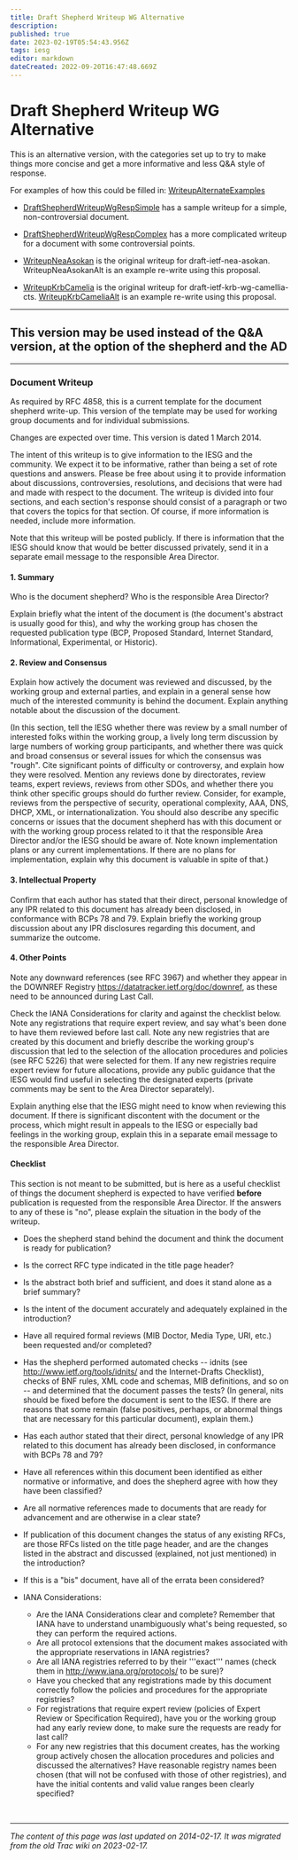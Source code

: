 ```yaml
---
title: Draft Shepherd Writeup WG Alternative
description: 
published: true
date: 2023-02-19T05:54:43.956Z
tags: iesg
editor: markdown
dateCreated: 2022-09-20T16:47:48.669Z
---
```


# Draft Shepherd Writeup WG Alternative
This is an alternative version, with the categories set up to try to make things more concise and get a more informative and less Q&A style of response.

For examples of how this could be filled in: [WriteupAlternateExamples](/group/iesg/WriteupAlternateExamples)

 * [DraftShepherdWriteupWgRespSimple](/group/iesg/DraftShepherdWriteupWgRespSimple) has a sample writeup for a simple, non-controversial document.
 * [DraftShepherdWriteupWgRespComplex](/group/iesg/DraftShepherdWriteupWgRespComplex) has a more complicated writeup for a document with some controversial points.

 * [WriteupNeaAsokan](/group/iesg/WriteupNeaAsokan) is the original writeup for draft-ietf-nea-asokan.  WriteupNeaAsokanAlt is an example re-write using this proposal.
 * [WriteupKrbCamelia](/group/iesg/WriteupKrbCamelia) is the original writeup for draft-ietf-krb-wg-camellia-cts.  [WriteupKrbCameliaAlt](/group/iesg/WriteupKrbCameliaAlt) is an example re-write using this proposal.

-------------------
## This version may be used instead of the Q&A version, at the option of the shepherd and the AD 
-------------------

### Document Writeup 

As required by RFC 4858, this is a current template for the document shepherd write-up.  This version of the template may be used for working group documents and for individual submissions.

Changes are expected over time. This version is dated 1 March 2014.

The intent of this writeup is to give information to the IESG and the community.  We expect it to be informative, rather than being a set of rote questions and answers.  Please be free about using it to provide information about discussions, controversies, resolutions, and decisions that were had and made with respect to the document.  The writeup is divided into four sections, and each section's response should consist of a paragraph or two that covers the topics for that section.  Of course, if more information is needed, include more information.

Note that this writeup will be posted publicly.  If there is information that the IESG should know that would be better discussed privately, send it in a separate email message to the responsible Area Director.

#### 1. Summary 

  Who is the document shepherd? Who is the responsible Area Director?

  Explain briefly what the intent of the document is (the document's abstract is usually good for this), and why the working group has chosen the requested publication type (BCP, Proposed Standard, Internet Standard, Informational, Experimental, or Historic).  

#### 2. Review and Consensus 

  Explain how actively the document was reviewed and discussed, by the working group and external parties, and explain in a general sense how much of the interested community is behind the document.  Explain anything notable about the discussion of the document.

  (In this section, tell the IESG whether there was review by a small number of interested folks within the working group, a lively long term discussion by large numbers of working group participants, and whether there was quick and broad consensus or several issues for which the consensus was "rough".  Cite significant points of difficulty or controversy, and explain how they were resolved.  Mention any reviews done by directorates, review teams, expert reviews, reviews from other SDOs, and whether there you think other specific groups should do further review. Consider, for example, reviews from the perspective of security, operational complexity, AAA, DNS, DHCP, XML, or internationalization. You should also describe any specific concerns or issues that the document shepherd has with this document or with the working group process related to it that the responsible Area Director and/or the IESG should be aware of.  Note known implementation plans or any current implementations.  If there are no plans for implementation, explain why this document is valuable in spite of that.)

#### 3. Intellectual Property 

  Confirm that each author has stated that their direct, personal knowledge of any IPR related to this document has already been disclosed, in conformance with BCPs 78 and 79.  Explain briefly the working group discussion about any IPR disclosures regarding this document, and summarize the outcome.

#### 4. Other Points 

  Note any downward references (see RFC 3967) and whether they appear in the DOWNREF Registry https://datatracker.ietf.org/doc/downref, as these need to be announced during Last Call.

  Check the IANA Considerations for clarity and against the checklist below.  Note any registrations that require expert review, and say what's been done to have them reviewed before last call.  Note any new registries that are created by this document and briefly describe the working group's discussion that led to the selection of the allocation procedures and policies (see RFC 5226) that were selected for them.  If any new registries require expert review for future allocations, provide any public guidance that the IESG would find useful in selecting the designated experts (private comments may be sent to the Area Director separately).

  Explain anything else that the IESG might need to know when reviewing this document.  If there is significant discontent with the document or the process, which might result in appeals to the IESG or especially bad feelings in the working group, explain this in a separate email message to the responsible Area Director.


#### Checklist

This section is not meant to be submitted, but is here as a useful checklist of things the document shepherd is expected to have verified **before** publication is requested from the responsible Area Director.  If the answers to any of these is "no", please explain the situation in the body of the writeup.

 * Does the shepherd stand behind the document and think the document is ready for publication?

 * Is the correct RFC type indicated in the title page header?

 * Is the abstract both brief and sufficient, and does it stand alone as a brief summary?

 * Is the intent of the document accurately and adequately explained in the introduction?

 * Have all required formal reviews (MIB Doctor, Media Type, URI, etc.) been requested and/or completed?

 * Has the shepherd performed automated checks -- idnits (see http://www.ietf.org/tools/idnits/ and the Internet-Drafts Checklist), checks of BNF rules, XML code and schemas, MIB definitions, and so on -- and determined that the document passes the tests?  (In general, nits should be fixed before the document is sent to the IESG. If there are reasons that some remain (false positives, perhaps, or abnormal things that are necessary for this particular document), explain them.)

 * Has each author stated that their direct, personal knowledge of any IPR related to this document has already been disclosed, in conformance with BCPs 78 and 79?

 * Have all references within this document been identified as either normative or informative, and does the shepherd agree with how they have been classified?

 * Are all normative references made to documents that are ready for advancement and are otherwise in a clear state?

 * If publication of this document changes the status of any existing RFCs, are those RFCs listed on the title page header, and are the changes listed in the abstract and discussed (explained, not just mentioned) in the introduction?

 * If this is a "bis" document, have all of the errata been considered?

 * IANA Considerations:
   * Are the IANA Considerations clear and complete?  Remember that IANA have to understand unambiguously what's being requested, so they can perform the required actions.
   * Are all protocol extensions that the document makes associated with the appropriate reservations in IANA registries?
   * Are all IANA registries referred to by their '''exact''' names (check them in http://www.iana.org/protocols/ to be sure)?
   * Have you checked that any registrations made by this document correctly follow the policies and procedures for the appropriate registries?
   * For registrations that require expert review (policies of Expert Review or Specification Required), have you or the working group had any early review done, to make sure the requests are ready for last call?
   * For any new registries that this document creates, has the working group actively chosen the allocation procedures and policies and discussed the alternatives?  Have reasonable registry names been chosen (that will not be confused with those of other registries), and have the initial contents and valid value ranges been clearly specified?
   
   
 &nbsp;
&nbsp;
&nbsp;

---

*The content of this page was last updated on 2014-02-17. It was migrated from the old Trac wiki on 2023-02-17.*